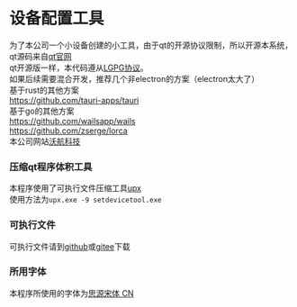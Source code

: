 # 设备配置工具
为了本公司一个小设备创建的小工具，由于qt的开源协议限制，所以开源本系统，qt源码来自[qt官网](https://www.qt.io/download)  
qt开源版一样，本代码遵从[LGPG协议](LICENSE)。  
如果后续需要混合开发，推荐几个非electron的方案（electron太大了）  
基于rust的其他方案  
https://github.com/tauri-apps/tauri  
基于go的其他方案  
https://github.com/wailsapp/wails  
https://github.com/zserge/lorca  
本公司网站[沃航科技](https://www.worldflying.cn)  
### 压缩qt程序体积工具
本程序使用了可执行文件压缩工具[upx](https://github.com/upx/upx/releases)  
使用方法为`upx.exe -9 setdevicetool.exe`
### 可执行文件
可执行文件请到[github](https://github.com/worldflyingct/setdevicetool/releases)或[gitee](https://gitee.com/worldflying/setdevicetool/releases)下载
### 所用字体
本程序所使用的字体为[思源宋体 CN](https://github.com/adobe-fonts/source-han-serif/releases)
